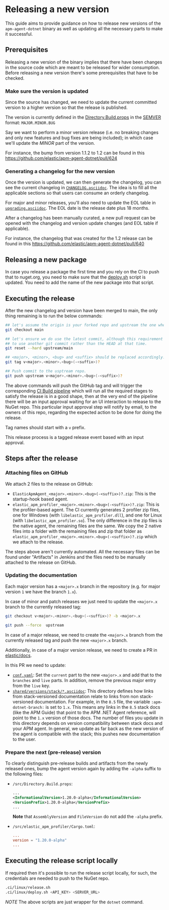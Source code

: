 # Releasing a new version

This guide aims to provide guidance on how to release new versions of the `apm-agent-dotnet` binary as well as updating all the necessary parts to make it successful.

## Prerequisites

Releasing a new version of the binary implies that there have been changes in the source code which are meant to be released for wider consumption. Before releasing a new version there's some prerequisites that have to be checked.

### Make sure the version is updated

Since the source has changed, we need to update the current committed version to a higher version so that the release is published.

The version is currently defined in the [Directory.Build.props](./src/Directory.Build.props) in the [SEMVER](https://semver.org) format: `MAJOR.MINOR.BUG`

Say we want to perform a minor version release (i.e. no breaking changes and only new features and bug fixes are being included); in which case we'll update the _MINOR_ part of the version.

For instance, the bump from version 1.1.2 to 1.2 can be found in this https://github.com/elastic/apm-agent-dotnet/pull/624

### Generating a changelog for the new version

Once the version is updated, we can then generate the changelog, you can see the current changelog in [`CHANGELOG.asciidoc`](CHANGELOG.asciidoc). The idea is to fill all the applicable sections so that users can consume an orderly changelog.

For major and minor releases, you'll also need to update the EOL table in [`upgrading.asciidoc`](docs/upgrading.asciidoc). The EOL date is the release date plus 18 months.

After a changelog has been manually curated, a new pull request can be opened with the changelog and version update changes (and EOL table if applicable).

For instance, the changelog that was created for the 1.2 release can be found in this https://github.com/elastic/apm-agent-dotnet/pull/640

## Releasing a new package

In case you release a package the first time and you rely on the CI to push that to nuget.org, you need to make sure that the [deploy.sh](https://github.com/elastic/apm-agent-dotnet/blob/main/.ci/linux/deploy.sh) script is updated. You need to add the name of the new package into that script.

## Executing the release

After the new changelog and version have been merged to main, the only thing remaining is to run the below commands:


 ```bash
 ## let's assume the origin is your forked repo and upstream the one where the releases are coming from.
 git checkout main

 ## let's ensure we do use the latest commit, although this requirement could be not necessary if it's required
 ## to use another git commit rather than the HEAD at that time.
 git reset --hard upstream/main

 ## <major>, <minor>, <bug> and <suffix> should be replaced accordingly. <suffix> is an optional one.
 git tag v<major>.<minor>.<bug>(-<suffix>)?

 ## Push commit to the usptream repo.
 git push upstream v<major>.<minor>.<bug>(-<suffix>)?
 ```

The above commands will push the GitHub tag and will trigger the corresponding [CI Build pipeline](Jenkinsfile) which will run all the required stages to satisfy the release is in a good shape, then at the very end of the pipeline there will be an input approval waiting for an UI interaction to release to the NuGet repo. This particular input approval step will notify by email, to the owners of this repo, regarding the expected action to be done for doing the release.

Tag names should start with a `v` prefix.

This release process is a tagged release event based with an input approval.

## Steps after the release 

### Attaching files on GitHub

We attach 2 files to the release on GitHub:
- `ElasticApmAgent_<major>.<minor>.<bug>(-<suffix>)?.zip`: This is the startup-hook based agent.
- `elastic_apm_profiler_<major>.<minor>.<bug>(-<suffix>)?.zip`: This is the profiler-based agent. The CI currently generates 2 profiler zip files, one for Windows (with `libelastic_apm_profiler.dll`), and one for Linux (with `libelastic_apm_profiler.so`). The only difference in the zip files is the native agent, the remaining files are the same. We copy the 2 native files into a folder with the remaining files and zip that folder as `elastic_apm_profiler_<major>.<minor>.<bug>(-<suffix>)?.zip` which we attach to the release.

The steps above aren't currently automated. All the necessary files can be found under "Artifacts" in Jenkins and the files need to be manually attached to the release on GitHub.

### Updating the documentation

Each major version has a `<major>.x` branch in the repository (e.g. for major version `1` we have the branch `1.x`).

In case of minor and patch releases we just need to update the `<major>.x` branch to the currently released tag:

 ```bash
git checkout v<major>.<minor>.<bug>(-<suffix>)? -b <major>.x

git push --force  upstream
 ```

In case of a major release, we need to create the `<major>.x` branch from the currently released tag and push the new `<major>.x` branch.

Additionally, in case of a major version release, we need to create a PR in [elastic/docs](https://github.com/elastic/docs).

In this PR we need to update:
- [`conf.yaml`](https://github.com/elastic/docs/blob/master/conf.yaml): Set the `current` part to the new `<major>.x` and add that to the `branches` and `live` parts. In addition, remove the previous major entry from the `live` key.
- [`shared/versions/stack/*.asciidoc`](https://github.com/elastic/docs/tree/master/shared/versions/stack): This directory defines how links from stack-versioned documentation relate to links from non stack-versioned documentation. For example, in the `8.5` file, the variable `:apm-dotnet-branch:` is set to `1.x`. This means any links in the `8.5` stack docs (like the APM Guide) that point to the APM .NET Agent reference, will point to the `1.x` version of those docs. The number of files you update in this directory depends on version compatibility between stack docs and your APM agent. In general, we update as far back as the new version of the agent is compatible with the stack; this pushes new documentation to the user.

### Prepare the next (pre-release) version

To clearly distinguish pre-release builds and artifacts from the newly released ones,
bump the agent version again by adding the `-alpha` suffix to the following files:

- `/src/Directory.Build.props`:

  ```xml
  ...
  <InformationalVersion>1.20.0-alpha</InformationalVersion>
  <VersionPrefix>1.20.0-alpha</VersionPrefix>
  ...
  ```

  **Note** that `AssemblyVersion` and `FileVersion` do not add the `-alpha` prefix.

- `/src/elastic_apm_profiler/Cargo.toml`:

  ```toml
  ...
  version = "1.20.0-alpha"
  ...
  ```

## Executing the release script locally

If required then it's possible to run the release script locally, for such, the credentials are needed to push to the NuGet repo.

```bash
.ci/linux/release.sh
.ci/linux/deploy.sh <API_KEY> <SERVER_URL>
```

_NOTE_ The above scripts are just wrapper for the `dotnet` command.
